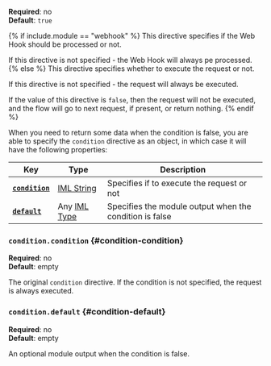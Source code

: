 **Required**: no  
**Default**: `true`

{% if include.module == "webhook" %}
This directive specifies if the Web Hook should be processed or not.

If this directive is not specified - the Web Hook will always pe processed.
{% else %}
This directive specifies whether to execute the request or not.

If this directive is not specified - the request will always be
executed.

If the value of this directive is `false`, then the request will not be
executed, and the flow will go to next request, if present, or return
nothing.
{% endif %}

When you need to return some data when the condition is false, you are able to
specify the `condition` directive as an object, in which case it will have
the following properties:

| Key                                     | Type                                        | Description                                             |
| ---                                     | ---                                         | ---                                                     |
| [**`condition`**](#condition-condition) | [IML String](types.md#iml-string)           | Specifies if to execute the request or not              |
| [**`default`**](#condition-default)     | Any [IML Type](articles/types.md#iml-types) | Specifies the module output when the condition is false |

### `condition.condition` {#condition-condition}

**Required**: no  
**Default**: empty

The original `condition` directive. If the condition is not specified, the request is always executed.

### `condition.default` {#condition-default}

**Required**: no  
**Default**: empty

An optional module output when the condition is false.
